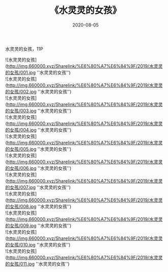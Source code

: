﻿---
layout: post
title:  《水灵灵的女孩》
date:   2020-08-05
img: http://img.660000.xyz/Sharelink/%E6%80%A7%E6%84%9F/2019/水灵灵的女孩/000.jpg
categories: [美女, 性感, 泳衣]
---

水灵灵的女孩，11P

![水灵灵的女孩](http://img.660000.xyz/Sharelink/%E6%80%A7%E6%84%9F/2019/水灵灵的女孩/001.jpg ''水灵灵的女孩'') <br>
![水灵灵的女孩](http://img.660000.xyz/Sharelink/%E6%80%A7%E6%84%9F/2019/水灵灵的女孩/002.jpg ''水灵灵的女孩'') <br>
![水灵灵的女孩](http://img.660000.xyz/Sharelink/%E6%80%A7%E6%84%9F/2019/水灵灵的女孩/003.jpg ''水灵灵的女孩'') <br>
![水灵灵的女孩](http://img.660000.xyz/Sharelink/%E6%80%A7%E6%84%9F/2019/水灵灵的女孩/004.jpg ''水灵灵的女孩'') <br>
![水灵灵的女孩](http://img.660000.xyz/Sharelink/%E6%80%A7%E6%84%9F/2019/水灵灵的女孩/005.jpg ''水灵灵的女孩'') <br>
![水灵灵的女孩](http://img.660000.xyz/Sharelink/%E6%80%A7%E6%84%9F/2019/水灵灵的女孩/006.jpg ''水灵灵的女孩'') <br>
![水灵灵的女孩](http://img.660000.xyz/Sharelink/%E6%80%A7%E6%84%9F/2019/水灵灵的女孩/007.jpg ''水灵灵的女孩'') <br>
![水灵灵的女孩](http://img.660000.xyz/Sharelink/%E6%80%A7%E6%84%9F/2019/水灵灵的女孩/008.jpg ''水灵灵的女孩'') <br>
![水灵灵的女孩](http://img.660000.xyz/Sharelink/%E6%80%A7%E6%84%9F/2019/水灵灵的女孩/009.jpg ''水灵灵的女孩'') <br>
![水灵灵的女孩](http://img.660000.xyz/Sharelink/%E6%80%A7%E6%84%9F/2019/水灵灵的女孩/010.jpg ''水灵灵的女孩'') <br>
![水灵灵的女孩](http://img.660000.xyz/Sharelink/%E6%80%A7%E6%84%9F/2019/水灵灵的女孩/011.jpg ''水灵灵的女孩'') <br>
